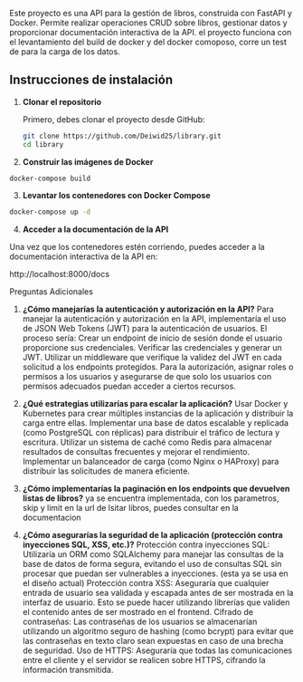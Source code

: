 
Este proyecto es una API para la gestión de libros, construida con FastAPI y Docker. Permite realizar operaciones CRUD sobre libros, gestionar datos y proporcionar documentación interactiva de la API. el proyecto funciona con el levantamiento del build de docker y del docker comoposo, corre un test de para la carga de los datos. 

## Instrucciones de instalación

1. **Clonar el repositorio**

   Primero, debes clonar el proyecto desde GitHub:

   ```bash
   git clone https://github.com/Deiwid25/library.git
   cd library
   ```


2. **Construir las imágenes de Docker**


```bash
docker-compose build
```

3. **Levantar los contenedores con Docker Compose**


```bash
docker-compose up -d
```


4. **Acceder a la documentación de la API**

Una vez que los contenedores estén corriendo, puedes acceder a la documentación interactiva de la API en:

http://localhost:8000/docs


Preguntas Adicionales
1. **¿Cómo manejarías la autenticación y autorización en la API?**
Para manejar la autenticación y autorización en la API, implementaría el uso de JSON Web Tokens (JWT) para la autenticación de usuarios. El proceso sería:
Crear un endpoint de inicio de sesión donde el usuario proporcione sus credenciales.
Verificar las credenciales y generar un JWT.
Utilizar un middleware que verifique la validez del JWT en cada solicitud a los endpoints protegidos.
Para la autorización, asignar roles o permisos a los usuarios y asegurarse de que solo los usuarios con permisos adecuados puedan acceder a ciertos recursos.

2. **¿Qué estrategias utilizarías para escalar la aplicación?**
Usar Docker y Kubernetes para crear múltiples instancias de la aplicación y distribuir la carga entre ellas.
Implementar una base de datos escalable y replicada (como PostgreSQL con réplicas) para distribuir el tráfico de lectura y escritura.
Utilizar un sistema de caché como Redis para almacenar resultados de consultas frecuentes y mejorar el rendimiento.
Implementar un balanceador de carga (como Nginx o HAProxy) para distribuir las solicitudes de manera eficiente.

3. **¿Cómo implementarías la paginación en los endpoints que devuelven listas de libros?**
ya se encuentra implementada, con los parametros, skip y limit en la url de lsitar libros, puedes consultar en la documentacion 

4. **¿Cómo asegurarías la seguridad de la aplicación (protección contra inyecciones SQL, XSS, etc.)?**
Protección contra inyecciones SQL: Utilizaría un ORM como SQLAlchemy para manejar las consultas de la base de datos de forma segura, evitando el uso de consultas SQL sin procesar que puedan ser vulnerables a inyecciones. (esta ya se usa en el diseño actual)
Protección contra XSS: Aseguraría que cualquier entrada de usuario sea validada y escapada antes de ser mostrada en la interfaz de usuario. Esto se puede hacer utilizando librerías que validen el contenido antes de ser mostrado en el frontend.
Cifrado de contraseñas: Las contraseñas de los usuarios se almacenarían utilizando un algoritmo seguro de hashing (como bcrypt) para evitar que las contraseñas en texto claro sean expuestas en caso de una brecha de seguridad.
Uso de HTTPS: Aseguraría que todas las comunicaciones entre el cliente y el servidor se realicen sobre HTTPS, cifrando la información transmitida.